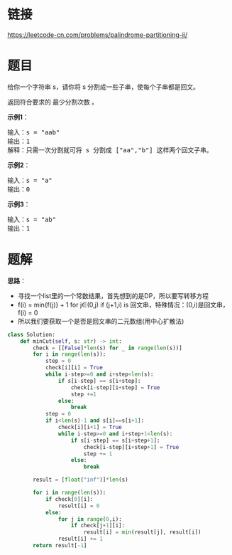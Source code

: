 # 链接
https://leetcode-cn.com/problems/palindrome-partitioning-ii/

# 题目
给你一个字符串 s，请你将 s 分割成一些子串，使每个子串都是回文。

返回符合要求的 最少分割次数 。

**示例1**：
<pre>
输入：s = "aab"
输出：1
解释：只需一次分割就可将 s 分割成 ["aa","b"] 这样两个回文子串。
</pre>

**示例2**：
<pre>
输入：s = "a"
输出：0
</pre>

**示例3**：
<pre>
输入：s = "ab"
输出：1
</pre>

# 题解
**思路**：
- 寻找一个list里的一个常数结果，首先想到的是DP，所以要写转移方程
- f(i) = min{f(j)} + 1 for j∈(0,j) if (j+1,i) is 回文串，特殊情况：(0,i)是回文串，f(i) = 0
- 所以我们要获取一个是否是回文串的二元数组(用中心扩散法)

```python
class Solution:
    def minCut(self, s: str) -> int:
        check = [[False]*len(s) for _ in range(len(s))]
        for i in range(len(s)):
            step = 0
            check[i][i] = True
            while i-step>=0 and i+step<len(s):
                if s[i-step] == s[i+step]:
                    check[i-step][i+step] = True
                    step +=1
                else:
                    break
            step = 0
            if i<len(s)-1 and s[i]==s[i+1]:
                check[i][i+1] = True
                while i-step>=0 and i+step+1<len(s):
                    if s[i-step] == s[i+step+1]:
                        check[i-step][i+step+1] = True
                        step += 1
                    else:
                        break

        result = [float("inf")]*len(s)

        for i in range(len(s)):
            if check[0][i]:
                result[i] = 0
            else:
                for j in range(0,i):
                    if check[j+1][i]:
                        result[i] = min(result[j], result[i])
                result[i] += 1
        return result[-1]
```
